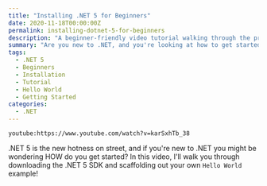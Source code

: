 ```yaml
---
title: "Installing .NET 5 for Beginners"
date: 2020-11-18T00:00:00Z
permalink: installing-dotnet-5-for-beginners
description: "A beginner-friendly video tutorial walking through the process of installing .NET 5 SDK and creating your first Hello World application."
summary: "Are you new to .NET, and you're looking at how to get started?  This video is just for you!"
tags:
  - .NET 5
  - Beginners
  - Installation
  - Tutorial
  - Hello World
  - Getting Started
categories:
  - .NET
---
```


`youtube:https://www.youtube.com/watch?v=karSxhTb_38`

.NET 5 is the new hotness on street, and if you're new to .NET you might be wondering HOW do you get started?  In this video, I'll walk you through downloading the .NET 5 SDK and scaffolding out your own `Hello World` example!

